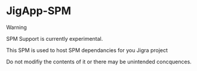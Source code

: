 # JigApp-SPM

> [!WARNING]
> SPM Support is currently experimental.

This SPM is used to host SPM dependancies for you Jigra project

Do not modifiy the contents of it or there may be unintended concquences.

